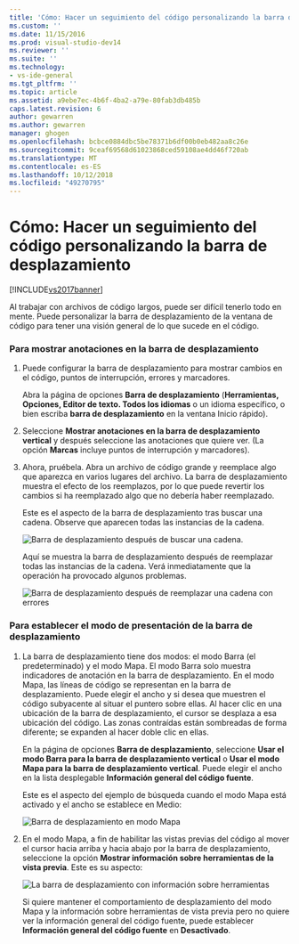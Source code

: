 ```yaml
---
title: 'Cómo: Hacer un seguimiento del código personalizando la barra de desplazamiento | Microsoft Docs'
ms.custom: ''
ms.date: 11/15/2016
ms.prod: visual-studio-dev14
ms.reviewer: ''
ms.suite: ''
ms.technology:
- vs-ide-general
ms.tgt_pltfrm: ''
ms.topic: article
ms.assetid: a9ebe7ec-4b6f-4ba2-a79e-80fab3db485b
caps.latest.revision: 6
author: gewarren
ms.author: gewarren
manager: ghogen
ms.openlocfilehash: bcbce0884dbc5be78371b6df00b0eb482aa8c26e
ms.sourcegitcommit: 9ceaf69568d61023868ced59108ae4dd46f720ab
ms.translationtype: MT
ms.contentlocale: es-ES
ms.lasthandoff: 10/12/2018
ms.locfileid: "49270795"
---
```

# <a name="how-to-track-your-code-by-customizing-the-scrollbar"></a>Cómo: Hacer un seguimiento del código personalizando la barra de desplazamiento
[!INCLUDE[vs2017banner](../includes/vs2017banner.md)]

Al trabajar con archivos de código largos, puede ser difícil tenerlo todo en mente. Puede personalizar la barra de desplazamiento de la ventana de código para tener una visión general de lo que sucede en el código.  
  
### <a name="to-show-annotations-on-the-scroll-bar"></a>Para mostrar anotaciones en la barra de desplazamiento  
  
1.  Puede configurar la barra de desplazamiento para mostrar cambios en el código, puntos de interrupción, errores y marcadores.  
  
     Abra la página de opciones **Barra de desplazamiento** (**Herramientas, Opciones, Editor de texto. Todos los idiomas** o un idioma específico, o bien escriba **barra de desplazamiento** en la ventana Inicio rápido).  
  
2.  Seleccione **Mostrar anotaciones en la barra de desplazamiento vertical** y después seleccione las anotaciones que quiere ver. (La opción **Marcas** incluye puntos de interrupción y marcadores).  
  
3.  Ahora, pruébela. Abra un archivo de código grande y reemplace algo que aparezca en varios lugares del archivo. La barra de desplazamiento muestra el efecto de los reemplazos, por lo que puede revertir los cambios si ha reemplazado algo que no debería haber reemplazado.  
  
     Este es el aspecto de la barra de desplazamiento tras buscar una cadena. Observe que aparecen todas las instancias de la cadena.  
  
     ![Barra de desplazamiento después de buscar una cadena.](../ide/media/enhancedscrollbarsearch.png "EnhancedScrollbarSearch")  
  
     Aquí se muestra la barra de desplazamiento después de reemplazar todas las instancias de la cadena. Verá inmediatamente que la operación ha provocado algunos problemas.  
  
     ![Barra de desplazamiento después de reemplazar una cadena con errores](../ide/media/enhancedscrollbarreplace.png "EnhancedScrollbarReplace")  
  
### <a name="to-set-the-display-mode-for-the-scroll-bar"></a>Para establecer el modo de presentación de la barra de desplazamiento  
  
1.  La barra de desplazamiento tiene dos modos: el modo Barra (el predeterminado) y el modo Mapa. El modo Barra solo muestra indicadores de anotación en la barra de desplazamiento. En el modo Mapa, las líneas de código se representan en la barra de desplazamiento. Puede elegir el ancho y si desea que muestren el código subyacente al situar el puntero sobre ellas. Al hacer clic en una ubicación de la barra de desplazamiento, el cursor se desplaza a esa ubicación del código. Las zonas contraídas están sombreadas de forma diferente; se expanden al hacer doble clic en ellas.  
  
     En la página de opciones **Barra de desplazamiento**, seleccione **Usar el modo Barra para la barra de desplazamiento vertical** o **Usar el modo Mapa para la barra de desplazamiento vertical**. Puede elegir el ancho en la lista desplegable **Información general del código fuente**.  
  
     Este es el aspecto del ejemplo de búsqueda cuando el modo Mapa está activado y el ancho se establece en Medio:  
  
     ![Barra de desplazamiento en modo Mapa](../ide/media/enhancedscrollbar.png "EnhancedScrollbar")  
  
2.  En el modo Mapa, a fin de habilitar las vistas previas del código al mover el cursor hacia arriba y hacia abajo por la barra de desplazamiento, seleccione la opción **Mostrar información sobre herramientas de la vista previa**. Este es su aspecto:  
  
     ![La barra de desplazamiento con información sobre herramientas](../ide/media/enhancedscrollbarsearchtooltip.png "EnhancedScrollbarSearchTooltip")  
  
     Si quiere mantener el comportamiento de desplazamiento del modo Mapa y la información sobre herramientas de vista previa pero no quiere ver la información general del código fuente, puede establecer **Información general del código fuente** en **Desactivado**.

